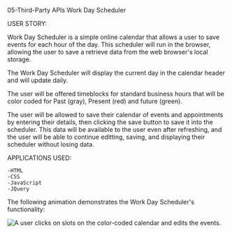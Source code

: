 05-Third-Party APIs Work Day Scheduler

USER STORY:

Work Day Scheduler is a simple online calendar that allows a user to save events for each hour of the day. This scheduler will run in the browser, allowing the user to save a retrieve data from the web browser's local storage.


The Work Day Scheduler will display the current day in the calendar header and will update daily.

The user will be offered timeblocks for standard business hours that will be color coded for Past (gray), Present (red) and future (green).

The user will be allowed to save their calendar of events and appointments by entering their details, then clicking the save button to save it into the scheduler. This data will be available to the user even after refreshing, and the user will be able to continue editting, saving, and displaying their scheduler without losing data.


APPLICATIONS USED:

    -HTML
    -CSS
    -JavaScript
    -JQuery


The following animation demonstrates the Work Day Scheduler's functionality:

<!-- @TODO: create ticket to review/update image) -->
![A user clicks on slots on the color-coded calendar and edits the events.](./Assets/05-third-party-apis-homework-demo.gif)


